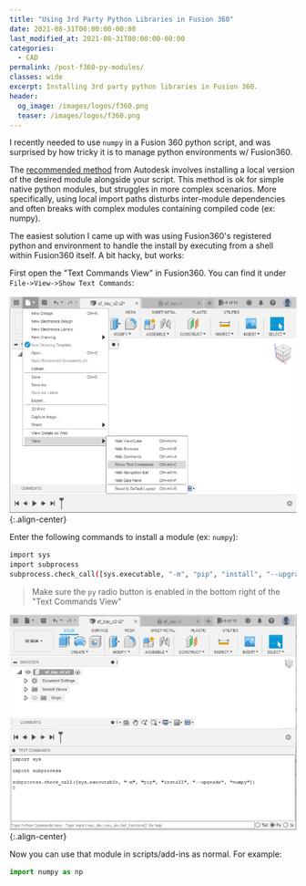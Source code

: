 ```yaml
---
title: "Using 3rd Party Python Libraries in Fusion 360"
date: 2021-08-31T00:00:00-00:00
last_modified_at: 2021-08-31T00:00:00-00:00
categories:
  - CAD
permalink: /post-f360-py-modules/
classes: wide
excerpt: Installing 3rd party python libraries in Fusion 360.
header:
  og_image: /images/logos/f360.png
  teaser: /images/logos/f360.png
---
```


I recently needed to use `numpy` in a Fusion 360 python script, and was surprised by how tricky it is to manage python environments w/ Fusion360. 

The [recommended method](https://help.autodesk.com/view/fusion360/ENU/?guid=GUID-743C88FB-CA3F-44B0-B0B9-FCC378D0D782#Additional%20Python%20Modules) from Autodesk involves installing a local version of the desired module alongside your script. This method is ok for simple native python modules, but struggles in more complex scenarios. More specifically, using local import paths disturbs inter-module dependencies and often breaks with complex modules containing compiled code (ex: numpy). 

The easiest solution I came up with was using Fusion360's registered python and environment to handle the install by executing from a shell within Fusion360 itself. A bit hacky, but works:

First open the "Text Commands View" in Fusion360. You can find it under `File->View->Show Text Commands`:

![placeholder](/images/f360-py-modules/0.jpg){:.align-center}

Enter the following commands to install a module (ex: `numpy`):

```bash
import sys
import subprocess
subprocess.check_call([sys.executable, "-m", "pip", "install", "--upgrade", "numpy"])
```

> Make sure the `py` radio button is enabled in the bottom right of the "Text Commands View"

![placeholder](/images/f360-py-modules/1.jpg){:.align-center}

Now you can use that module in scripts/add-ins as normal. For example:

```py
import numpy as np
```
